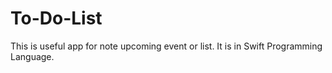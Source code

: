 # To-Do-List
This is useful app for note upcoming event or list. It is in Swift Programming Language.
